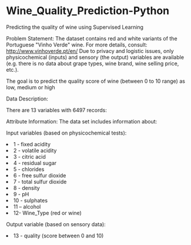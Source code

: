 # Wine_Quality_Prediction-Python
Predicting the quality of wine using Supervised Learning

Problem Statement: The dataset contains red and white variants of the Portuguese "Vinho Verde" wine. For more details, consult: http://www.vinhoverde.pt/en/
Due to privacy and logistic issues, only physicochemical (inputs) and sensory (the output) variables are available (e.g. there is no data about grape types, wine brand, wine selling price, etc.).

The goal is to predict the quality score of wine (between 0 to 10 range) as low, medium or high

Data Description:

There are 13 variables with 6497 records:

Attribute Information: The data set includes information about:

Input variables (based on physicochemical tests):

<li> 1 - fixed acidity
<li> 2 - volatile acidity
<li> 3 - citric acid
<li> 4 - residual sugar
<li> 5 - chlorides
<li> 6 - free sulfur dioxide
<li> 7 - total sulfur dioxide
<li> 8 - density
<li> 9 - pH
<li> 10 - sulphates
<li> 11 – alcohol
<li> 12- Wine_Type (red or wine)

Output variable (based on sensory data):

<li> 13 - quality (score between 0 and 10)
